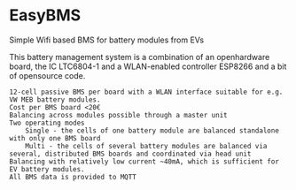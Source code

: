 # EasyBMS
Simple Wifi based BMS for battery modules from EVs

This battery management system is a combination of an openhardware board, the IC LTC6804-1 and a WLAN-enabled controller ESP8266 and a bit of opensource code. 

    12-cell passive BMS per board with a WLAN interface suitable for e.g. VW MEB battery modules.
    Cost per BMS board <20€
    Balancing across modules possible through a master unit
    Two operating modes
        Single - the cells of one battery module are balanced standalone with only one BMS board
        Multi - the cells of several battery modules are balanced via several, distributed BMS boards and coordinated via head unit
    Balancing with relatively low current ~40mA, which is sufficient for EV battery modules.
    All BMS data is provided to MQTT
